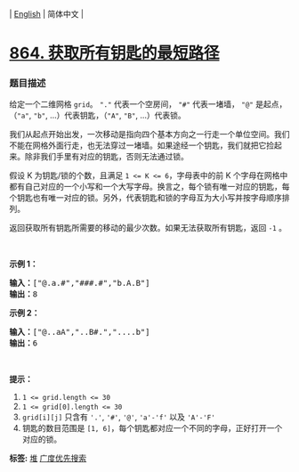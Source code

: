 | [English](README_EN.md) | 简体中文 |

# [864. 获取所有钥匙的最短路径](https://leetcode-cn.com/problems/shortest-path-to-get-all-keys)
 ### 题目描述
<p>给定一个二维网格&nbsp;<code>grid</code>。&nbsp;<code>&quot;.&quot;</code>&nbsp;代表一个空房间，&nbsp;<code>&quot;#&quot;</code>&nbsp;代表一堵墙，&nbsp;<code>&quot;@&quot;</code>&nbsp;是起点，（<code>&quot;a&quot;</code>,&nbsp;<code>&quot;b&quot;</code>, ...）代表钥匙，（<code>&quot;A&quot;</code>,&nbsp;<code>&quot;B&quot;</code>, ...）代表锁。</p>

<p>我们从起点开始出发，一次移动是指向四个基本方向之一行走一个单位空间。我们不能在网格外面行走，也无法穿过一堵墙。如果途经一个钥匙，我们就把它捡起来。除非我们手里有对应的钥匙，否则无法通过锁。</p>

<p>假设 K 为钥匙/锁的个数，且满足&nbsp;<code>1 &lt;= K &lt;= 6</code>，字母表中的前 K 个字母在网格中都有自己对应的一个小写和一个大写字母。换言之，每个锁有唯一对应的钥匙，每个钥匙也有唯一对应的锁。另外，代表钥匙和锁的字母互为大小写并按字母顺序排列。</p>

<p>返回获取所有钥匙所需要的移动的最少次数。如果无法获取所有钥匙，返回&nbsp;<code>-1</code>&nbsp;。</p>

<p>&nbsp;</p>

<p><strong>示例 1：</strong></p>

<pre><strong>输入：</strong>[&quot;@.a.#&quot;,&quot;###.#&quot;,&quot;b.A.B&quot;]
<strong>输出：</strong>8
</pre>

<p><strong>示例 2：</strong></p>

<pre><strong>输入：</strong>[&quot;@..aA&quot;,&quot;..B#.&quot;,&quot;....b&quot;]
<strong>输出：</strong>6
</pre>

<p>&nbsp;</p>

<p><strong>提示：</strong></p>

<ol>
	<li><code>1 &lt;= grid.length&nbsp;&lt;= 30</code></li>
	<li><code>1 &lt;= grid[0].length&nbsp;&lt;= 30</code></li>
	<li><code>grid[i][j]</code>&nbsp;只含有&nbsp;<code>&#39;.&#39;</code>,&nbsp;<code>&#39;#&#39;</code>,&nbsp;<code>&#39;@&#39;</code>,&nbsp;<code>&#39;a&#39;-</code><code>&#39;f</code><code>&#39;</code>&nbsp;以及&nbsp;<code>&#39;A&#39;-&#39;F&#39;</code></li>
	<li>钥匙的数目范围是&nbsp;<code>[1, 6]</code>，每个钥匙都对应一个不同的字母，正好打开一个对应的锁。</li>
</ol>

**标签:**  [堆](https://leetcode-cn.com/tag/heap) [广度优先搜索](https://leetcode-cn.com/tag/breadth-first-search) 